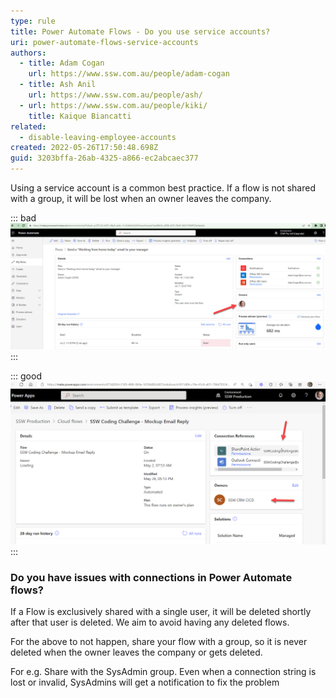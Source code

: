 ```yaml
---
type: rule
title: Power Automate Flows - Do you use service accounts?
uri: power-automate-flows-service-accounts
authors:
  - title: Adam Cogan
    url: https://www.ssw.com.au/people/adam-cogan
  - title: Ash Anil
    url: https://www.ssw.com.au/people/ash/
  - url: https://www.ssw.com.au/people/kiki/
    title: Kaique Biancatti
related:
  - disable-leaving-employee-accounts
created: 2022-05-26T17:50:48.698Z
guid: 3203bffa-26ab-4325-a866-ec2abcaec377
---
```

Using a service account is a common best practice. If a flow is not shared with a group, it will be lost when an owner leaves the company. 

<!--endintro-->

::: bad
![Figure: Bad example – The red arrow shows the user as an owner. It is not shared to a group](2023-07-17_17-16-51.jpg)
:::

::: good
![Figure: Good example – see arrows the names are service accounts that will still work after an employee leaves the company](power-platform-services-accounts.png)
:::

### Do you have issues with connections in Power Automate flows?

If a Flow is exclusively shared with a single user, it will be deleted shortly after that user is deleted. We aim to avoid having any deleted flows.

For the above to not happen, share your flow with a group, so it is never deleted when the owner leaves the company or gets deleted. 

For e.g. Share with the SysAdmin group. Even when a connection string is lost or invalid, SysAdmins will get a notification to fix the problem
